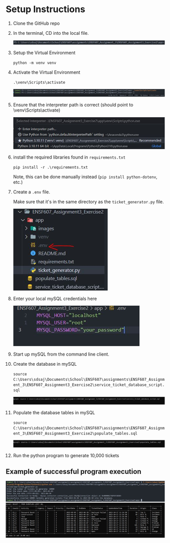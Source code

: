 # Setup Instructions

1. Clone the GitHub repo

2. In the terminal, CD into the local file.

    ![](images/setup1.JPG)

3. Setup the Virtual Environment

    `python -m venv venv`

4. Activate the Virtual Environment

    `.\venv\Scripts\activate`

    ![](images/setup2.JPG)

5. Ensure that the interpreter path is correct (should point to \venv\Scripts\activate)

    ![](images/setup3.JPG)

6. install the required libraries found in `requirements.txt`

    `pip install -r .\requirements.txt`

    Note, this can be done manually instead (`pip install python-dotenv`, etc.)

7. Create a `.env` file.

    Make sure that it's in the same directory as the `ticket_generator.py` file.

    ![](images/setup4.JPG)

8. Enter your local mySQL credentials here

    ![](images/setup5.JPG)

9. Start up mySQL from the command line client.

10. Create the database in mySQL

    `source C:\Users\sdsaj\Documents\School\ENSF607\assignments\ENSF607_Assignment_3\ENSF607_Assignment3_Exercise2\service_ticket_database_script.sql`

    ![](images/setup6.JPG)

11. Populate the database tables in mySQL

    `source C:\Users\sdsaj\Documents\School\ENSF607\assignments\ENSF607_Assignment_3\ENSF607_Assignment3_Exercise2\populate_tables.sql`

    ![](images/setup7.JPG)

12. Run the python program to generate 10,000 tickets

## Example of successful program execution

![](images/setup8.JPG)
![](images/setup9.JPG)
